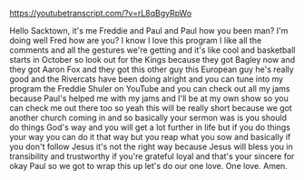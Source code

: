 https://youtubetranscript.com/?v=rL8qBgyRpWo

 Hello Sacktown, it's me Freddie and Paul and Paul how you been man? I'm doing well Fred how are you? I know I love this program I like all the comments and all the gestures we're getting and it's like cool and basketball starts in October so look out for the Kings because they got Bagley now and they got Aaron Fox and they got this other guy this European guy he's really good and the Rivercats have been doing alright and you can tune into my program the Freddie Shuler on YouTube and you can check out all my jams because Paul's helped me with my jams and I'll be at my own show so you can check me out there too so yeah this will be really short because we got another church coming in and so basically your sermon was is you should do things God's way and you will get a lot further in life but if you do things your way you can do it that way but you reap what you sow and basically if you don't follow Jesus it's not the right way because Jesus will bless you in transibility and trustworthy if you're grateful loyal and that's your sincere for okay Paul so we got to wrap this up let's do our one love. One love. Amen.